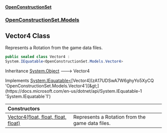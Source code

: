 #### [OpenConstructionSet](index 'index')
### [OpenConstructionSet.Models](index#OpenConstructionSet_Models 'OpenConstructionSet.Models')
## Vector4 Class
Represents a Rotation from the game data files.  
```csharp
public sealed class Vector4 :
System.IEquatable<OpenConstructionSet.Models.Vector4>
```

Inheritance [System.Object](https://docs.microsoft.com/en-us/dotnet/api/System.Object 'System.Object') &#129106; Vector4  

Implements [System.IEquatable&lt;](https://docs.microsoft.com/en-us/dotnet/api/System.IEquatable-1 'System.IEquatable`1')[Vector4](zA17UDSwA7W6ghyYo5XyCQ 'OpenConstructionSet.Models.Vector4')[&gt;](https://docs.microsoft.com/en-us/dotnet/api/System.IEquatable-1 'System.IEquatable`1')  

| Constructors | |
| :--- | :--- |
| [Vector4(float, float, float, float)](6KMzwJC+4KM3Tjxyi0NvEA 'OpenConstructionSet.Models.Vector4.Vector4(float, float, float, float)') | Represents a Rotation from the game data files.<br/> |
